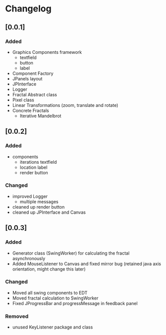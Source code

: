 # Changelog

## [0.0.1]
### Added
- Graphics Components framework
  - textfield
  - button
  - label
- Component Factory
- JPanels layout
- JPInterface
- Logger
- Fractal Abstract class
- Pixel class
- Linear Transformations (zoom, translate and rotate)
- Concrete Fractals
  - Iterative Mandelbrot

## [0.0.2]
### Added
- components
  - iterations textfield
  - location label
  - render button

### Changed
- improved Logger
  - multiple messages
- cleaned up render button
- cleaned up JPInterface and Canvas

## [0.0.3]
### Added
- Generator class (SwingWorker) for calculating the fractal asynchronously  
- Added MouseListener to Canvas and fixed mirror bug (retained java axis orientation, might change this later)

### Changed
- Moved all swing components to EDT
- Moved fractal calculation to SwingWorker
- Fixed JProgressBar and progressMessage in feedback panel

### Removed
- unused KeyListener package and class